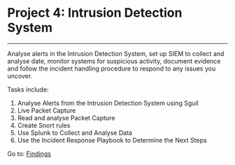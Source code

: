 # Project 4: Intrusion Detection System

****
Analyse alerts in the Intrusion Detection System, set up SIEM to collect and analyse date, monitor systems for suspicious activity, document evidence and follow the incident handling procedure to respond to any issues you uncover.

Tasks include:
1. Analyse Alerts from the Intrusion Detection System using Sguil
2. Live Packet Capture 
3. Read and analyse Packet Capture
4. Create Snort rules
5. Use Splunk to Collect and Analyse Data
6. Use the Incident Response Playbook to Determine the Next Steps

Go to: [Findings](https://github.com/mikethwolff/Security-Analyst-Projects-Udacity/tree/main/Intrusion%20Detection%20System/Findings)
